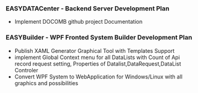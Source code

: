 ### EASYDATACenter - Backend Server Development Plan

- Implement DOCOMB github project Documentation


### EASYBuilder - WPF Fronted System Builder Development Plan

- Publish XAML Generator Graphical Tool with Templates Support
- implement Global Context menu for all DataLists with Count of Api record request setting, 
  Properties of Datalist,DataRequest,DataList Controler
- Convert WPF System to WebApplication for Windows/Linux with all graphics and possibilities 
  
